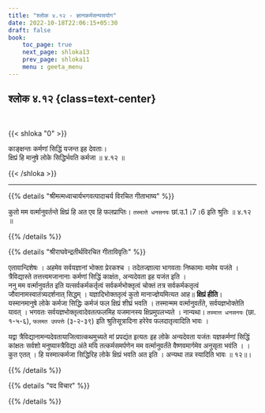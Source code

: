 ```yaml
---
title: "श्लोक ४.१२ - ज्ञानकर्मसन्यसयोग"
date: 2022-10-18T22:06:15+05:30
draft: false
book:
    toc_page: true
    next_page: shloka13
    prev_page: shloka11
    menu : geeta_menu
---
```




## श्लोक ४.१२ {class=text-center}

<br/>

{{< shloka  "0"  >}}

काङ्क्षन्तः कर्मणां सिद्धिं यजन्त इह देवताः।  
क्षिप्रं हि मानुषे लोके सिद्धिर्भवति कर्मजा ॥ ४.१२ ॥

{{< /shloka >}}

---


{{% details "श्रीमत्मध्वाचार्यभगवत्पादाचर्य विरचित  गीताभाष्य" %}}

कुतो मम वर्त्मानुवर्तन्ते क्षिप्रं हि अत एव हि फलप्राप्तिः। 
`तस्मात्ते धनसनयः` छां.उ.1।7।6 इति श्रुतिः  ॥ ४.१२ ॥

{{% /details %}}



{{% details "श्रीराघवेन्द्रतीर्थविरचित गीताविवृतिः" %}}

एतावान्दिशेषः । अहमेव सर्वयज्ञानां भोक्ता प्रेरकश्च । 
तदेतज्ज्ञात्वा भागवताः निष्कामाः मामेव यजंते । त्रैविद्यास्ते 
तत्तत्त्वमजानानाः कर्मणां सिद्धिं काक्षंतः, अन्यदेवता इह यजंत 
इति ।   
ननु मम वर्त्मानुवर्तत इति यत्सर्वकर्मकर्तृत्वं 
सर्वकर्मभोक्तृत्वं चोक्तं तत्र सर्वकर्मकतृत्वं
जौवानामस्वातंत्र्यदर्शनात्‌ सिद्धम्‌ । यज्ञादिभोक्ततृत्वं कुतो 
मानाज्ज्ञेयमित्यत आह॥ **क्षिप्रं हीति**।  
यस्मानमानुषे लोके कर्मजा सिद्धिः कर्मजं फल क्षिप्रं शीघ्रं
भवति । तस्मान्मम वर्त्मानुवर्तंते, सर्वयज्ञभोक्तेति यावत्‌ । 
भगवतः सर्वयज्ञभोक्तृत्वादेवतत्फलमिह यजमानस्य क्षिप्रमुपलभ्यते ।
 नान्यथा। `तस्मात्त धनसनयः` (छा. १-५-६), 
 `फलमत उपपत्तेः` (३-२-३९) इति श्रुतिसूत्रादिना
हरेरेव  फलदातृत्वादिति भावः ।   

यद्वा त्रैविद्यानामन्यदेवतायाजित्वात्कथमुच्यते मां प्रपद्यंत 
इत्यतः इह लोके अन्यदेवता यजंतः यज्ञकर्मणां सिद्धिं कांक्षतः 
सर्वशो मनुष्यास्त्रैविद्या अंते मयि तत्कर्मसमर्पणेन मम 
वर्त्मानुवर्तंते वैष्णवमार्गमेव अनुसृता भवंति । । कुत एतत् ‌। 
हि यस्मात्कर्मजा सिद्धिरिह लोके क्षिप्रं भवति अत
इति । अन्यथा तन्न स्यादिति भावः ॥ १२॥।

{{% /details %}}



{{% details "पद विचार" %}}


{{% /details %}}
